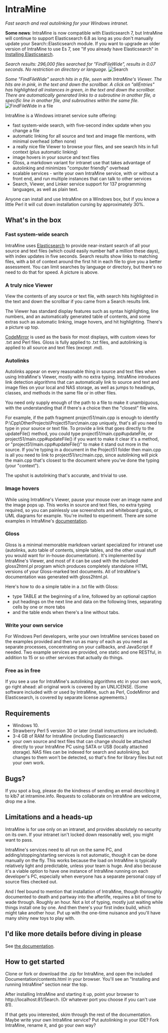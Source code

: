 # IntraMine

*Fast search and real autolinking for your Windows intranet.*

**Some news**: IntraMine is now compatible with Elasticsearch 7, but IntraMine will continue to support Elasticsearch 6.8 as long as you don't manually update your Search::Elasticsearch module. If you want to upgrade an older version of IntraMine to use Es 7, see "If you already have Elasticsearch" in [Installing Elasticsearch](http://htmlpreview.github.io/?https://intramine.info/Installing%20Elasticsearch.html).

*Search results: 296,000 files searched for "FindFileWide", results in 0.07 seconds. No restriction on directory or language.*
![Search](https://github.com/KLB7/IntraMine/blob/master/Documentation/images/2019-10-23%2014_30_47-Full%20Text%20Search.png)

*Some "FindFileWide" search hits in a file, seen with IntraMine's Viewer. The hits are in pink, in the text and down the scrollbar. A click on "allEntries" has highlighted all instances in green, in the text and down the scrollbar. There are automatically generated links to a subroutine in another file, a specific line in another file, and subroutines within the same file.*
![FindFileWide in a file](https://github.com/KLB7/IntraMine/blob/master/Documentation/images/2020-05-04%2016_22_47-win_wide_filepaths.pm.png)

IntraMine is a Windows intranet service suite offering:
 - fast system-wide search, with five-second index update when you change a file
 - automatic linking for all source and text and image file mentions, with minimal overhead (often none)
 - a really nice file Viewer to browse your files, and see search hits in full context (plus automatic linking)
 - image hovers in your source and text files
 - Gloss, a markdown variant for intranet use that takes advantage of autolinking and minimizes "computer friendly" overhead
 - scalable services - write your own IntraMine service, with or without a front end, and run multiple instances that can talk to other services
 - Search, Viewer, and Linker service support for 137 programming languages, as well as plain text.

Anyone can install and use IntraMine on a Windows box, but if you know a little Perl it will cut down installation cursing by approximately 30%.

## What's in the box
### Fast system-wide search
IntraMine uses [Elasticsearch](https://www.elastic.co/what-is/elasticsearch) to provide near-instant search of all your source and text files (which could easily number half a million these days), with index updates in five seconds. Search results show links to matching files, with a bit of context around the first hit in each file to give you a better assessment. You can limit searches by language or directory, but there's no need to do that for speed. A picture is above.
 
### A truly nice Viewer
View the contents of any source or text file, with search hits highlighted in the text and down the scrollbar if you came from a Search results link.

The Viewer has standard display features such as syntax highlighting, line numbers, and an automatically generated table of contents, and some extras such as automatic linking, image hovers, and hit highlighting. There's a picture up top.

[CodeMirror](https://codemirror.net/) is used as the basis for most displays, with custom views for .txt and Perl files. Gloss is fully applied to .txt files, and autolinking is applied to all source and text files (except .md).

### Autolinks
Autolinks appear on every reasonable thing in source and text files when using IntraMine's Viewer, mostly with no extra typing. IntraMine introduces link detection algorithms that can automatically link to source and text and image files on your local and NAS storage, as well as jumps to headings, classes, and methods in the same file or in other files.

You need only supply enough of the path to a file to make it unambiguous, with the understanding that if there's a choice then the "closest" file wins.

For example, if the path fragment project51/main.cpp is enough to identify P:\Cpp\OtherProjects\Project51\src\main.cpp uniquely, that's all you need to type in your source or text file. To provide a link that goes directly to the updateFile() method, you could type project51/main.cpp#updateFile, or project51/main.cpp#updateFile() if you want to make it clear it's a method, or "project51/main.cpp#updateFile()" to make it stand out more in the source. If you're typing in a document in the Project51 folder then main.cpp is all you need to link to project51/src/main.cpp, since autolinking will pick the main.cpp that's closest to the document where you've done the typing (your "context").

The upshot is autolinking that's accurate, and trivial to use.

### Image hovers
While using IntraMine's Viewer, pause your mouse over an image name and the image pops up. This works in source and text files, no extra typing required, so you can painlessly use screenshots and whiteboard grabs, or UML diagrams for example. You're invited to experiment. There are some examples in IntraMine's [documentation](https://htmlpreview.github.io/?https://github.com/KLB7/IntraMine/blob/master/Documentation/contents.html).

### Gloss
Gloss is a minimal memorable markdown variant specialized for intranet use (autolinks, auto table of contents, simple tables, and the other usual stuff you would want for in-house documentation). It's implemented by IntraMine's Viewer, and most of it can be used with the included gloss2html.pl program which produces completely standalone HTML versions of your Gloss-marked text documents. All of IntraMine's documentation was generated with gloss2html.pl.

Here's how to do a simple table in a .txt file with Gloss:
 - type TABLE at the beginning of a line, followed by an optional caption
 - put headings on the next line and data on the following lines, separating cells by one or more tabs
 - and the table ends when there's a line without tabs.

### Write your own service
For Windows Perl developers, write your own IntraMine services based on the examples provided and then run as many of each as you need as separate processes, concentrating on your callbacks, and JavaScript if needed. Two example services are provided, one static and one RESTful, in addition to 15 or so other services that actually do things.

### Free as in free
If you see a use for IntraMine's autolinking algorithms etc in your own work, go right ahead: all original work is covered by an UNLICENSE. (Some software included with or used by IntraMine, such as Perl, CodeMirror and Elasticsearch, is covered by separate license agreements.)

## Requirements
 - Windows 10.
 - Strawberry Perl 5 version 30 or later (install instructions are included).
 - 3-4 GB of RAM for IntraMine (including Elasticsearch)
 - your own source and text files that can change should be attached directly to your IntraMine PC using SATA or USB (locally attached storage). NAS files can be indexed for search and autolinking, but changes to them won't be detected, so that's fine for library files but not your own work.

## Bugs?
If you spot a bug, please do the kindness of sending an email describing it to klb7 at intramine.info. Requests to collaborate on IntraMine are welcome, drop me a line.

## Limitations and a heads-up
IntraMine is for use only on an intranet, and provides absolutely no security on its own. If your intranet isn't locked down reasonably well, you might want to pass.

IntraMine's services need to all run on the same PC, and adding/stopping/starting services is not automatic, though it can be done manually on the fly. This works because the load on IntraMine is typically relatively light and predictable, unless your team is huge. And also because it's a viable option to have one instance of IntraMine running on each developer's PC, especially when everyone has a separate personal copy of source files checked out.

And I feel bound to mention that installation of IntraMine, though thoroughly documented to death and partway into the afterlife, requires a bit of time to wade through. Roughly an hour. Not a lot of typing, mostly just waiting while things install one by one. And then there's your first index build, which might take another hour. Put up with the one-time nuisance and you'll have many shiny new toys to play with.

## I'd like more details before diving in please
See [the documentation](https://htmlpreview.github.io/?https://github.com/KLB7/IntraMine/blob/master/Documentation/contents.html).

## How to get started
Clone or fork or download the .zip for IntraMine, and open the included Documentation/contents.html in your browser. You'll see an "Installing and running IntraMine" section near the top.

After installing IntraMine and starting it up, point your browser to http://localhost:81/Search. (Or whatever port you choose if you can't use 81).

If that gets you interested, skim through the rest of the documentation. Maybe write your own IntraMine service? Put autolinking in your IDE? Fork IntraMine, rename it, and go your own way?
